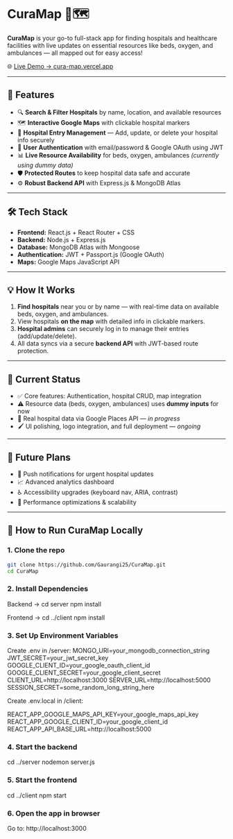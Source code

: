# CuraMap 🏥🗺️

**CuraMap** is your go-to full-stack app for finding hospitals and healthcare facilities with live updates on essential resources like beds, oxygen, and ambulances — all mapped out for easy access!

🌐 [Live Demo → cura-map.vercel.app](https://cura-map.vercel.app)

---

## 🚀 Features

- 🔍 **Search & Filter Hospitals** by name, location, and available resources
- 🗺️ **Interactive Google Maps** with clickable hospital markers
- 🏥 **Hospital Entry Management** — Add, update, or delete your hospital info securely
- 🔐 **User Authentication** with email/password & Google OAuth using JWT
- 📊 **Live Resource Availability** for beds, oxygen, ambulances _(currently using dummy data)_
- 🛡️ **Protected Routes** to keep hospital data safe and accurate
- ⚙️ **Robust Backend API** with Express.js & MongoDB Atlas

---

## 🛠️ Tech Stack

- **Frontend:** React.js + React Router + CSS
- **Backend:** Node.js + Express.js
- **Database:** MongoDB Atlas with Mongoose
- **Authentication:** JWT + Passport.js (Google OAuth)
- **Maps:** Google Maps JavaScript API

---

## 💡 How It Works

1. **Find hospitals** near you or by name — with real-time data on available beds, oxygen, and ambulances.
2. View hospitals **on the map** with detailed info in clickable markers.
3. **Hospital admins** can securely log in to manage their entries (add/update/delete).
4. All data syncs via a secure **backend API** with JWT-based route protection.

---

## 🔄 Current Status

- ✅ Core features: Authentication, hospital CRUD, map integration
- ⚠️ Resource data (beds, oxygen, ambulances) uses **dummy inputs** for now
- 🔧 Real hospital data via Google Places API — _in progress_
- 🖌️ UI polishing, logo integration, and full deployment — _ongoing_

---

## 🌟 Future Plans

- 🚨 Push notifications for urgent hospital updates
- 📈 Advanced analytics dashboard
- ♿ Accessibility upgrades (keyboard nav, ARIA, contrast)
- 🚀 Performance optimizations & scalability

---

## 🧪 How to Run CuraMap Locally

### 1. **Clone the repo**

```bash
git clone https://github.com/Gaurangi25/CuraMap.git
cd CuraMap
```

### 2. **Install Dependencies**

Backend ->
cd server
npm install

Frontend ->
cd ../client
npm install

### 3. **Set Up Environment Variables**
Create .env in /server:
MONGO_URI=your_mongodb_connection_string
JWT_SECRET=your_jwt_secret_key
GOOGLE_CLIENT_ID=your_google_oauth_client_id
GOOGLE_CLIENT_SECRET=your_google_client_secret
CLIENT_URL=http://localhost:3000
SERVER_URL=http://localhost:5000
SESSION_SECRET=some_random_long_string_here

Create .env.local in /client:

REACT_APP_GOOGLE_MAPS_API_KEY=your_google_maps_api_key
REACT_APP_GOOGLE_CLIENT_ID=your_google_client_id
REACT_APP_API_BASE_URL=http://localhost:5000

### 4. **Start the backend**
cd ../server
nodemon server.js

### 5. **Start the frontend**
cd ../client
npm start

### 6. **Open the app in browser**
Go to: http://localhost:3000


